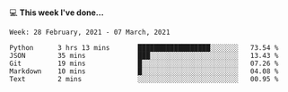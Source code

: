 💻 **This week I've done...**

<!--START_SECTION:waka-->
```text
Week: 28 February, 2021 - 07 March, 2021

Python      3 hrs 13 mins       ██████████████████░░░░░░░   73.54 % 
JSON        35 mins             ███░░░░░░░░░░░░░░░░░░░░░░   13.43 % 
Git         19 mins             █░░░░░░░░░░░░░░░░░░░░░░░░   07.26 % 
Markdown    10 mins             █░░░░░░░░░░░░░░░░░░░░░░░░   04.08 % 
Text        2 mins              ░░░░░░░░░░░░░░░░░░░░░░░░░   00.95 %
```
<!--END_SECTION:waka-->
